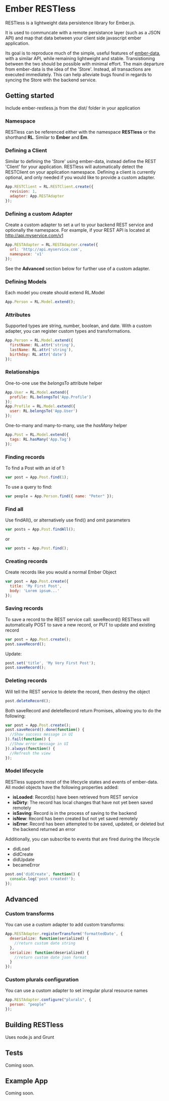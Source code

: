 # Ember RESTless

RESTless is a lightweight data persistence library for Ember.js.

It is used to communcate with a remote persistance layer (such as a JSON API) and map that data between your client side javascript ember application.

Its goal is to reproduce much of the simple, useful features of [ember-data](https://github.com/emberjs/data), with a similar API, while remaining lightweight and stable.  Transistioning between the two should be possible with minimal effort.  The main departure from ember-data is the idea of the 'Store'. Instead, all transactions are executed immediately.  This can help alleviate bugs found in regards to syncing the Store with the backend service.

## Getting started

Include ember-restless.js from the dist/ folder in your application

### Namespace

RESTless can be referenced either with the namespace **RESTless** or the shorthand **RL**.  Similar to **Ember** and **Em**.

### Defining a Client

Similar to defining the 'Store' using ember-data, instead define the REST 'Client' for your application.  RESTless will automatically detect the RESTClient on your application namespace.  Defining a client is currently optional, and only needed if you would like to provide a custom adapter.

``` javascript
App.RESTClient = RL.RESTClient.create({
  revision: 1,
  adapter: App.RESTAdapter
});
```

### Defining a custom Adapter

Create a custom adapter to set a url to your backend REST service and optionally the namespace.
For example, if your REST API is located at http://api.myservice.com/v1
``` javascript
App.RESTAdapter = RL.RESTAdapter.create({
  url: 'http://api.myservice.com',
  namespace: 'v1'
});
```
See the **Advanced** section below for further use of a custom adapter.

### Defining Models

Each model you create should extend RL.Model
``` javascript
App.Person = RL.Model.extend();
```

### Attributes

Supported types are string, number, boolean, and date.  With a custom adapter, you can register custom types and transformations.
``` javascript
App.Person = RL.Model.extend({
  firstName: RL.attr('string'),
  lastName: RL.attr('string'),
  birthday: RL.attr('date')
});
```

### Relationships

One-to-one use the _belongsTo_ attribute helper

``` javascript
App.User = RL.Model.extend({
  profile: RL.belongsTo('App.Profile')
});
App.Profile = RL.Model.extend({
  user: RL.belongsTo('App.User')
});
```

One-to-many and many-to-many, use the _hasMany_ helper
``` javascript
App.Post = RL.Model.extend({
  tags: RL.hasMany('App.Tag')
});
```

### Finding records

To find a Post with an id of 1:

``` javascript
var post = App.Post.find(1);
```

To use a query to find:
``` javascript
var people = App.Person.find({ name: "Peter" });
```

### Find all

Use findAll(), or alternatively use find() and omit parameters

``` javascript
var posts = App.Post.findAll();
```
or
``` javascript
var posts = App.Post.find();
```

### Creating records

Create records like you would a normal Ember Object

``` javascript
var post = App.Post.create({
  title: 'My First Post',
  body: 'Lorem ipsum...'
});
```
### Saving records

To save a record to the REST service call: saveRecord()
RESTless will automatically POST to save a new record, or PUT to update and existing record

``` javascript
var post = App.Post.create();
post.saveRecord();
```
Update:
``` javascript
post.set('title', 'My Very First Post');
post.saveRecord();
```

### Deleting records

Will tell the REST service to delete the record, then destroy the object
``` javascript
post.deleteRecord();
```

Both saveRecord and deleteRecord return Promises, allowing you to do the following:
``` javascript
var post = App.Post.create();
post.saveRecord().done(function() {
  //Show success message in UI
}).fail(function() {
  //Show error message in UI
}).always(function() {
  //Refresh the view
});
```

### Model lifecycle

RESTless supports most of the lifecycle states and events of ember-data.
All model objects have the following properties added:

* **isLoaded**: Record(s) have been retrieved from REST service
* **isDirty**: The record has local changes that have not yet been saved remotely
* **isSaving**: Record is in the process of saving to the backend
* **isNew**: Record has been created but not yet saved remotely
* **isError**: Record has been attempted to be saved, updated, or deleted but the backend returned an error

Additionally, you can subscribe to events that are fired during the lifecycle

* didLoad
* didCreate
* didUpdate
* becameError
``` javascript
post.on('didCreate', function() {
  console.log('post created!');
});
```

## Advanced

### Custom transforms
You can use a custom adapter to add custom transforms:
``` javascript
App.RESTAdapter.registerTransform('formattedDate', {
  deserialize: function(serialized) {
    //return custom date string
  },
  serialize: function(deserialized) {
    //return custom date json format
  }
});
```

### Custom plurals configuration
You can use a custom adapter to set irregular plural resource names
``` javascript
App.RESTAdapter.configure("plurals", {
  person: "people"
});
```

## Building RESTless

Uses node.js and Grunt

## Tests

Coming soon.

## Example App

Coming soon.